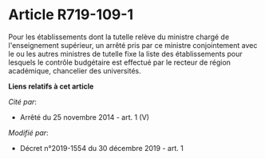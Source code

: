 # Article R719-109-1

Pour les établissements dont la tutelle relève du ministre chargé de l'enseignement supérieur, un arrêté pris par ce ministre
conjointement avec le ou les autres ministres de tutelle fixe la liste des établissements pour lesquels le contrôle
budgétaire est effectué par le recteur de région académique, chancelier des universités.

**Liens relatifs à cet article**

_Cité par_:

  - Arrêté du 25 novembre 2014 - art. 1 (V)

_Modifié par_:

  - Décret n°2019-1554 du 30 décembre 2019 - art. 1
